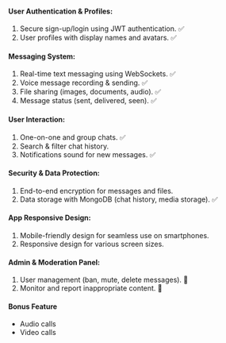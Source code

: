 #### User Authentication & Profiles: 
1. Secure sign-up/login using JWT authentication. ✅
2. User profiles with display names and avatars. ✅

#### Messaging System: 
1. Real-time text messaging using WebSockets. ✅ 
2. Voice message recording & sending. ✅
3. File sharing (images, documents, audio). ✅
4. Message status (sent, delivered, seen). ✅

#### User Interaction: 
1. One-on-one and group chats. ✅
2. Search & filter chat history. 
3. Notifications sound for new messages. ✅ 
 
#### Security & Data Protection: 
1. End-to-end encryption for messages and files. 
2. Data storage with MongoDB (chat history, media storage). ✅

#### App Responsive Design:
1. Mobile-friendly design for seamless use on smartphones. 
2. Responsive design for various screen sizes. 


#### Admin & Moderation Panel: 
1. User management (ban, mute, delete messages). 🔰
2. Monitor and report inappropriate content. 🔰


#### Bonus Feature
- Audio calls
- Video calls